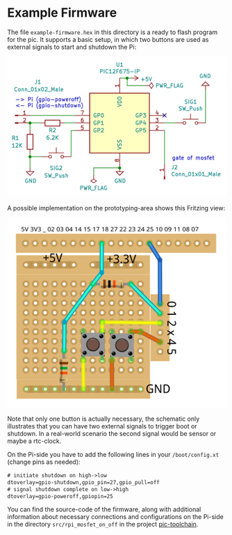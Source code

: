 Example Firmware
================

The file `example-firmware.hex` in this directory is a ready to flash
program for the pic. It supports a basic setup, in which two buttons
are used as external signals to start and shutdown the Pi:

![](./example-firmware-schematic.png)

A possible implementation on the prototyping-area shows this
Fritzing view:

![](./example-setup.png)

Note that only one button is actually necessary, the schematic only
illustrates that you can have two external signals to trigger boot or
shutdown. In a real-world scenario the second signal would be sensor
or maybe a rtc-clock.

On the Pi-side you have to add the following lines in your
`/boot/config.xt` (change pins as needed):

    # initiate shutdown on high->low
    dtoverlay=gpio-shutdown,gpio_pin=27,gpio_pull=off
    # signal shutdown complete on low->high
    dtoverlay=gpio-poweroff,gpiopin=25

You can find the source-code of the firmware, along with additional
information about necessary connections and configurations on the Pi-side
in the directory `src/rpi_mosfet_on_off` in the project
[pic-toolchain](https://github.com/bablokb/pic-toolchain).
